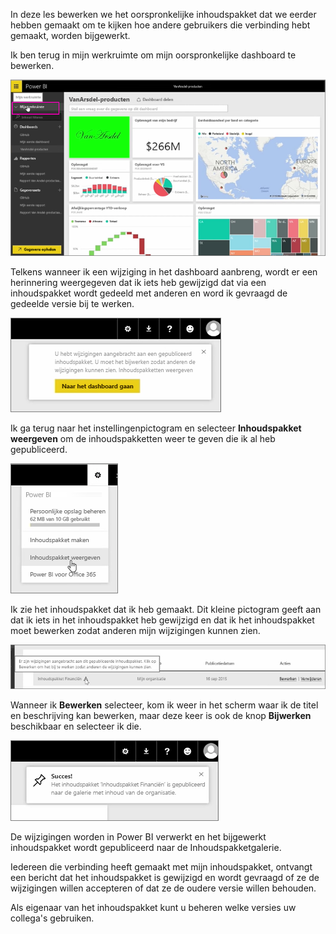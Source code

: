 In deze les bewerken we het oorspronkelijke inhoudspakket dat we eerder hebben gemaakt om te kijken hoe andere gebruikers die verbinding hebt gemaakt, worden bijgewerkt.

Ik ben terug in mijn werkruimte om mijn oorspronkelijke dashboard te bewerken.

![Delen en samenwerken in Power BI](./media/6-4-update-content-pack/pbi_learn06_04myworkspace.png)

Telkens wanneer ik een wijziging in het dashboard aanbreng, wordt er een herinnering weergegeven dat ik iets heb gewijzigd dat via een inhoudspakket wordt gedeeld met anderen en word ik gevraagd de gedeelde versie bij te werken.

![Delen en samenwerken in Power BI](./media/6-4-update-content-pack/pbi_learn06_04uvmadechanges.png)

Ik ga terug naar het instellingenpictogram en selecteer **Inhoudspakket weergeven** om de inhoudspakketten weer te geven die ik al heb gepubliceerd.

![Delen en samenwerken in Power BI](./media/6-4-update-content-pack/pbi_learn06_04viewcontpk.png)

Ik zie het inhoudspakket dat ik heb gemaakt. Dit kleine pictogram geeft aan dat ik iets in het inhoudspakket heb gewijzigd en dat ik het inhoudspakket moet bewerken zodat anderen mijn wijzigingen kunnen zien.

![Delen en samenwerken in Power BI](./media/6-4-update-content-pack/pbi_learn06_04updatecontpk.png)

Wanneer ik **Bewerken** selecteer, kom ik weer in het scherm waar ik de titel en beschrijving kan bewerken, maar deze keer is ook de knop **Bijwerken** beschikbaar en selecteer ik die.

![Delen en samenwerken in Power BI](./media/6-4-update-content-pack/pbi_learn06_04contpksuccess.png)

De wijzigingen worden in Power BI verwerkt en het bijgewerkt inhoudspakket wordt gepubliceerd naar de Inhoudspakketgalerie.

Iedereen die verbinding heeft gemaakt met mijn inhoudspakket, ontvangt een bericht dat het inhoudspakket is gewijzigd en wordt gevraagd of ze de wijzigingen willen accepteren of dat ze de oudere versie willen behouden.

Als eigenaar van het inhoudspakket kunt u beheren welke versies uw collega's gebruiken.

